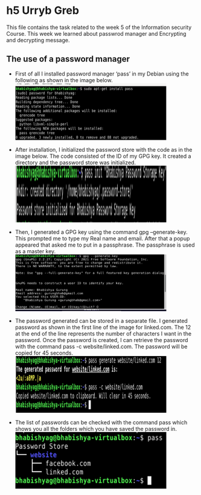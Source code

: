 # h5 Urryb Greb
This file contains the task related to the week 5 of the Information security Course. This week we learned about passwrod manager and Encrypting and decrypting message.

## The use of a password manager
* First of all I installed password manager ‘pass’ in my Debian using the following as shown in the image below.
  <img src="https://github.com/BhaGur/InfoSec/blob/main/Week5/password_1.png" width="400" height="150"> 

* After installation, I initialized the password store with the code as in the image below. The code consisted of the ID of my GPG key. It created a directory and the password store was initialized.
  <img src="https://github.com/BhaGur/InfoSec/blob/main/Week5/password_2.png" width="400" height="150"> 

* Then, I generated a GPG key using the command gpg –generate-key. This prompted me to type my Real name and email. After that a popup appeared that asked me to put in a passphrase. The passphrase is used as a master key.
  <img src="https://github.com/BhaGur/InfoSec/blob/main/Week5/password_3.png" width="400" height="150"> 

* The password generated can be stored in a separate file. I generated password as shown in the first line of the image for linked.com. The 12 at the end of the line represents the number of characters I want in the password. Once the password is created, I can retrieve the password with the command pass -c website/linked.com. The password will be copied for 45 seconds.
  <img src="https://github.com/BhaGur/InfoSec/blob/main/Week5/password_5.png" width="400" height="150"> 

* The list of passwords can be checked with the command pass which shows you all the folders which you have saved the password in. 
   <img src="https://github.com/BhaGur/InfoSec/blob/main/Week5/password_6.png" width="400" height="150"> 

